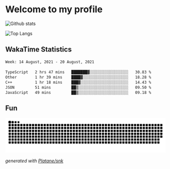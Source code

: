 # Welcome to my profile

![Github stats](https://github-readme-stats.vercel.app/api?username=xinthose&show_icons=true&theme=radical&count_private=true)

![Top Langs](https://github-readme-stats.vercel.app/api/top-langs/?username=xinthose)

## WakaTime Statistics
<!--START_SECTION:waka-->
```text
Week: 14 August, 2021 - 20 August, 2021

TypeScript   2 hrs 47 mins   ███████▓░░░░░░░░░░░░░░░░░   30.83 % 
Other        1 hr 39 mins    ████▓░░░░░░░░░░░░░░░░░░░░   18.28 % 
C++          1 hr 18 mins    ███▓░░░░░░░░░░░░░░░░░░░░░   14.43 % 
JSON         51 mins         ██▒░░░░░░░░░░░░░░░░░░░░░░   09.50 % 
JavaScript   49 mins         ██▒░░░░░░░░░░░░░░░░░░░░░░   09.18 % 
```
<!--END_SECTION:waka-->

## Fun
![github contribution grid snake animation](https://raw.githubusercontent.com/xinthose/xinthose/output/github-contribution-grid-snake.svg)

_generated with [Platane/snk](https://github.com/Platane/snk)_
